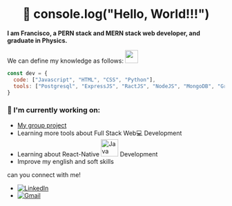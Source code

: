<h1 align="center">👋 console.log("Hello, World!!!") </h1>

**I am Francisco, a PERN stack and MERN stack web developer, and graduate in Physics.**
<p>We can define my knowledge as follows: <img src="https://media.giphy.com/media/WUlplcMpOCEmTGBtBW/giphy.gif" width="30"></p>

```js
const dev = {
  code: ["Javascript", "HTML", "CSS", "Python"],
  tools: ["Postgresql", "ExpressJS", "RactJS", "NodeJS", "MongoDB", "Graphql", "JQuery", "Redux"]
}
```
### 💼 I'm currently working on:
- [My group project](https://github.com/ecommercehenry/FT10-G3)
- Learning more tools about Full Stack Web💻 Development
- Learning about React-Native <a href = "https://www.java.com/en/"><img height="40" src="https://user-images.githubusercontent.com/54585008/116111669-3e415280-a68d-11eb-9f0c-36a94762d8be.png" alt="Java"></a> Development
- Improve my english and soft skills

can you connect with me!
- <a href="https://www.linkedin.com/in/franciscotov/" target="_blank"><img src="https://img.shields.io/badge/LinkedIn-%230077B5.svg?&style=flat-square&logo=linkedin&logoColor=white" alt="LinkedIn"></a>
- [![Gmail](https://img.shields.io/badge/-Gmail-c14438?style=flat&logo=Gmail&logoColor=white)](mailto:leandra.silva@ccc.ufcg.edu.br)

<!--
**franciscotov/franciscotov** is a ✨ _special_ ✨ repository because its `README.md` (this file) appears on your GitHub profile.

Here are some ideas to get you started:

- 🔭 I’m currently working on ...
- 🌱 I’m currently learning ...
- 👯 I’m looking to collaborate on ...
- 🤔 I’m looking for help with ...
- 💬 Ask me about ...
- 📫 How to reach me: ...
- 😄 Pronouns: ...
- ⚡ Fun fact: ...
-->
